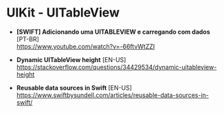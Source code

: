 # UIKit - UITableView

- **[SWIFT] Adicionando uma UITABLEVIEW e carregando com dados** [PT-BR] <br>
https://www.youtube.com/watch?v=-66ftvWtZZI

- **Dynamic UITableView height** [EN-US] <br>
https://stackoverflow.com/questions/34429534/dynamic-uitableview-height

- **Reusable data sources in Swift** [EN-US] <br>
https://www.swiftbysundell.com/articles/reusable-data-sources-in-swift/
